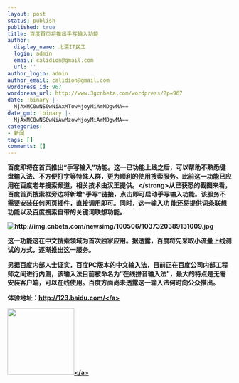 ```yaml
---
layout: post
status: publish
published: true
title: 百度首页将推出手写输入功能
author:
  display_name: 北漂IT民工
  login: admin
  email: calidion@gmail.com
  url: ''
author_login: admin
author_email: calidion@gmail.com
wordpress_id: 967
wordpress_url: http://www.3gcnbeta.com/wordpress/?p=967
date: !binary |-
  MjAxMC0wNS0wNiAxMTowMjoyMiArMDgwMA==
date_gmt: !binary |-
  MjAxMC0wNS0wNiAwMzowMjoyMiArMDgwMA==
categories:
- 新闻
tags: []
comments: []
---
```

<p><strong>百度即将在首页推出&ldquo;手写输入&rdquo;功能。这一已功能上线之后，可以帮助不熟悉键盘输入法、不方便打字等特殊人群，更为顺利的使用搜索服务。此前这一功能已应 用在百度老年搜索频道，相关技术由汉王提供。<&#47;strong>从已获悉的截图来看，百度首页搜索框旁边将新增&ldquo;手写&rdquo;链接，点击即可启动手写输入功能。该服务不需要安装任何网页插件，直接调用即可。同时，这一输入功 能还将提供词条联想功能以及百度搜索自带的关键词联想功能。</p>
<p><img src="http:&#47;&#47;img.cnbeta.com&#47;newsimg&#47;100506&#47;1037320389131009.jpg" alt="http:&#47;&#47;img.cnbeta.com&#47;newsimg&#47;100506&#47;1037320389131009.jpg" &#47;></p>
<p>这一功能这在中文搜索领域为首次独家应用。据透露，百度将先采取小流量上线测试的方式，逐渐推出这一服务。</p>
<p>另据百度内部人士证实，百度PC版本的中文输入法，目前正在百度公司内部工程师之间进行内测，该输入法目前被命名为&ldquo;在线拼音输入法&rdquo;，最大的特点是无需安装客户端，可以在线使用。百度方面尚未透露这一输入法何时向公众推出。</p>
<p>体验地址：<a href="http:&#47;&#47;123.baidu.com&#47;">http:&#47;&#47;123.baidu.com&#47;<&#47;a></p>
<p><a rel="attachment wp-att-970" href="http:&#47;&#47;www.3gcnbeta.com&#47;wordpress&#47;2010&#47;05&#47;06&#47;%e7%99%be%e5%ba%a6%e9%a6%96%e9%a1%b5%e5%b0%86%e6%8e%a8%e5%87%ba%e6%89%8b%e5%86%99%e8%be%93%e5%85%a5%e5%8a%9f%e8%83%bd&#47;attachment&#47;12&#47;"><img class="aligncenter size-thumbnail wp-image-970" title="12" src="http:&#47;&#47;www.3gcnbeta.com&#47;wordpress&#47;wp-content&#47;uploads&#47;2010&#47;05&#47;12-150x150.jpg" alt="" width="150" height="150" &#47;><&#47;a></p>
